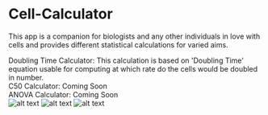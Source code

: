 # Cell-Calculator  
This app is a companion for biologists and any other individuals in love with cells and provides different statistical calculations for varied aims.

Doubling Time Calculator:
This calculation is based on 'Doubling Time' equation usable for computing at which rate do the cells would be doubled in number.  
C50 Calculator: Coming Soon  
ANOVA Calculator: Coming Soon  
![alt text](https://lh3.googleusercontent.com/yJBxfGeJKejDJk6GjjO9c5ujZ-GTice2B56A-MeiYnXrPJ2MI3sJzRZBTioARNrH_wM=w720-h310)  ![alt text](https://lh3.googleusercontent.com/aBocS4Mftf5lAes107vHR4S68L__7tye4uzNwY3sz5k53d8uxUndHu8fTq3xqFDGGyo=w720-h310) ![alt text](https://lh3.googleusercontent.com/4oRgHOZZ9gPQ25kiVNKU4uYoPXtydhdB2pwvBopz9fGS_zS3W7qCVPGVDpJBbtL9Ddo=w720-h310)  
